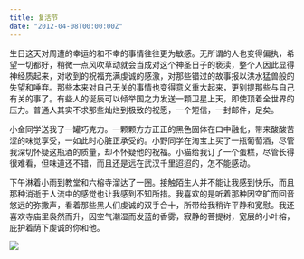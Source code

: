 ```yaml
---
title: 复活节
date: "2012-04-08T00:00:00Z"
---
```


生日这天对周遭的幸运的和不幸的事情往往更为敏感。无所谓的人也变得偏执，希望一切都好，稍微一点风吹草动就会当成对这个神圣日子的亵渎，整个人因此显得神经质起来，对收到的祝福充满虔诚的感激，对那些错过的故事报以洪水猛兽般的失望和唾弃。那些本来对自己无关的事情也变得意义重大起来，更别提那些与自己有关的事了。有些人的诞辰可以倾举国之力发送一颗卫星上天，即使顶着全世界的压力。普通人其实不求那些灿烂到极致的祝愿，一个短信，一封邮件，足矣。

小金同学送我了一罐巧克力。一颗颗方方正正的黑色固体在口中融化，带来酸酸苦涩的味觉享受，一如此时心脏正承受的。小野同学在淘宝上买了一瓶葡萄酒，尽管我深切怀疑这瓶酒的质量，却不怀疑他的祝福。小猫给我订了一个蛋糕，尽管长得很难看，但味道还不错，而且还是远在武汉千里迢迢的，怎不能感动。

下午淋着小雨到教堂和六榕寺溜达了一圈。接触陌生人并不能让我感到快乐，而且那种消逝于人流中的感觉也让我感到不知所措。我喜欢的是听着那种因空旷而回音悠远的弥撒声，看着那些黑人们虔诚的双手合十，所带给我稍许平静和宽慰。我还喜欢寺庙里袅然而升，因空气潮湿而发蓝的香雾，寂静的菩提树，宽展的小叶榕，庇护着荫下虔诚的你和他。

![](http://photos.tuchong.com/32890/l/2597392.jpg)
